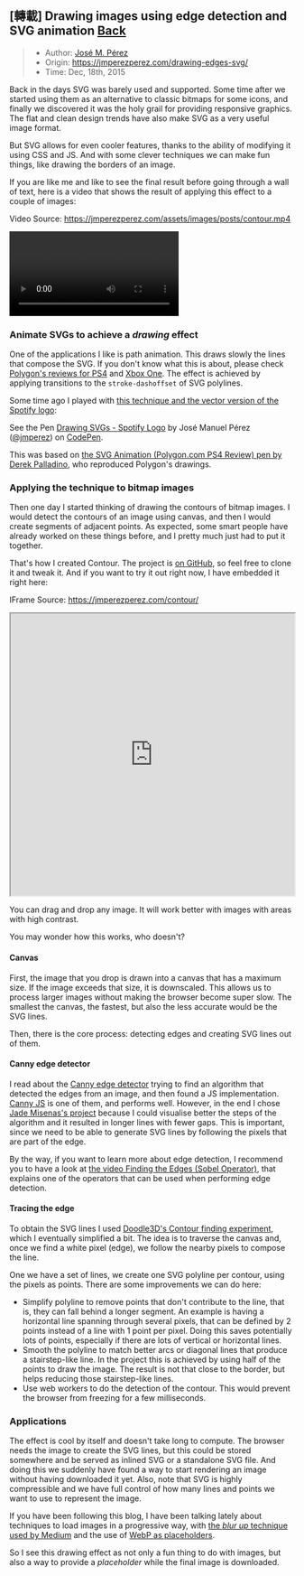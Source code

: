 ## [轉載] Drawing images using edge detection and SVG animation [Back](./../post.md)

> - Author: [José M. Pérez](https://jmperezperez.com/about-me/)
> - Origin: https://jmperezperez.com/drawing-edges-svg/
> - Time: Dec, 18th, 2015

Back in the days SVG was barely used and supported. Some time after we started using them as an alternative to classic bitmaps for some icons, and finally we discovered it was the holy grail for providing responsive graphics. The flat and clean design trends have also make SVG as a very useful image format.

But SVG allows for even cooler features, thanks to the ability of modifying it using CSS and JS. And with some clever techniques we can make fun things, like drawing the borders of an image.

If you are like me and like to see the final result before going through a wall of text, here is a video that shows the result of applying this effect to a couple of images:

Video Source: https://jmperezperez.com/assets/images/posts/contour.mp4

<video controls="" style="max-width:100%">
  <source src="https://jmperezperez.com/assets/images/posts/contour.mp4" type="video/mp4">
</video>

### Animate SVGs to achieve a ***drawing*** effect

One of the applications I like is path animation. This draws slowly the lines that compose the SVG. If you don't know what this is about, please check [Polygon's reviews for PS4](http://www.polygon.com/a/ps4-review) and [Xbox One](http://www.polygon.com/a/xbox-one-review). The effect is achieved by applying transitions to the `stroke-dashoffset` of SVG polylines.

Some time ago I played with [this technique and the vector version of the Spotify logo](https://github.com/JMPerez/spotify-logo-svg-drawing-animation):

<p>
<p data-height="428" data-theme-id="21735" data-slug-hash="rxxRRg" data-default-tab="html,result" data-user="jmperez" data-embed-version="2" data-pen-title="Drawing SVGs - Spotify Logo" class="codepen">See the Pen <a href="http://codepen.io/jmperez/pen/rxxRRg/">Drawing SVGs - Spotify Logo</a> by José Manuel Pérez (<a href="http://codepen.io/jmperez">@jmperez</a>) on <a href="http://codepen.io">CodePen</a>.</p>
<script async src="https://production-assets.codepen.io/assets/embed/ei.js"></script>
</p>

This was based on [the SVG Animation (Polygon.com PS4 Review) pen by Derek Palladino](http://codepen.io/derekjp/pen/KIGFe/), who reproduced Polygon's drawings.

### Applying the technique to bitmap images

Then one day I started thinking of drawing the contours of bitmap images. I would detect the contours of an image using canvas, and then I would create segments of adjacent points. As expected, some smart people have already worked on these things before, and I pretty much just had to put it together.

That's how I created Contour. The project is [on GitHub](https://github.com/JMPerez/contour), so feel free to clone it and tweak it. And if you want to try it out right now, I have embedded it right here:

IFrame Source: https://jmperezperez.com/contour/

<iframe src="https://jmperezperez.com/contour/" width="100%" height="500"></iframe>

You can drag and drop any image. It will work better with images with areas with high contrast.

You may wonder how this works, who doesn't?

#### Canvas

First, the image that you drop is drawn into a canvas that has a maximum size. If the image exceeds that size, it is downscaled. This allows us to process larger images without making the browser become super slow. The smallest the canvas, the fastest, but also the less accurate would be the SVG lines.

Then, there is the core process: detecting edges and creating SVG lines out of them.

#### Canny edge detector

I read about the [Canny edge detector](https://en.wikipedia.org/wiki/Canny_edge_detector) trying to find an algorithm that detected the edges from an image, and then found a JS implementation. [Canny JS](https://github.com/yuta1984/CannyJS) is one of them, and performs well. However, in the end I chose [Jade Misenas's project](https://github.com/cmisenas/canny-edge-detection) because I could visualise better the steps of the algorithm and it resulted in longer lines with fewer gaps. This is important, since we need to be able to generate SVG lines by following the pixels that are part of the edge.

By the way, if you want to learn more about edge detection, I recommend you to have a look at [the video Finding the Edges (Sobel Operator)](https://www.youtube.com/watch?v=uihBwtPIBxM), that explains one of the operators that can be used when performing edge detection.

#### Tracing the edge

To obtain the SVG lines I used [Doodle3D's Contour finding experiment](https://github.com/Doodle3D/Contour-finding-experiment), which I eventually simplified a bit. The idea is to traverse the canvas and, once we find a white pixel (edge), we follow the nearby pixels to compose the line.

One we have a set of lines, we create one SVG polyline per contour, using the pixels as points. There are some improvements we can do here:

- Simplify polyline to remove points that don't contribute to the line, that is, they can fall behind a longer segment. An example is having a horizontal line spanning through several pixels, that can be defined by 2 points instead of a line with 1 point per pixel. Doing this saves potentially lots of points, especially if there are lots of vertical or horizontal lines.
- Smooth the polyline to match better arcs or diagonal lines that produce a stairstep-like line. In the project this is achieved by using half of the points to draw the image. The result is not that close to the border, but helps reducing those stairstep-like lines.
- Use web workers to do the detection of the contour. This would prevent the browser from freezing for a few milliseconds.

### Applications

The effect is cool by itself and doesn't take long to compute. The browser needs the image to create the SVG lines, but this could be stored somewhere and be served as inlined SVG or a standalone SVG file. And doing this we suddenly have found a way to start rendering an image without having downloaded it yet. Also, note that SVG is highly compressible and we have full control of how many lines and points we want to use to represent the image.

If you have been following this blog, I have been talking lately about techniques to load images in a progressive way, with [the *blur up* technique used by Medium](https://jmperezperez.com/medium-image-progressive-loading-placeholder/) and the use of [WebP as placeholders](https://jmperezperez.com/webp-placeholder-images/).

So I see this drawing effect as not only a fun thing to do with images, but also a way to provide a *placeholder* while the final image is downloaded.
